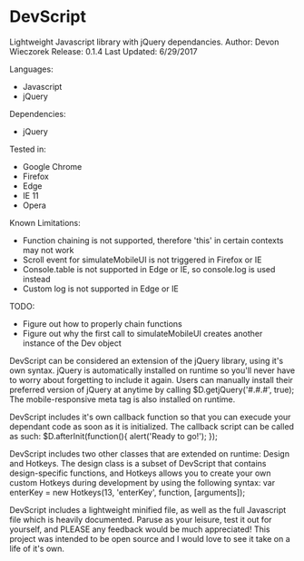 # DevScript
Lightweight Javascript library with jQuery dependancies.
Author: Devon Wieczorek
Release: 0.1.4
Last Updated: 6/29/2017


Languages:
- Javascript
- jQuery

Dependencies:
- jQuery

Tested in:
- Google Chrome
- Firefox
- Edge
- IE 11
- Opera

Known Limitations:
- Function chaining is not supported, therefore 'this' in certain contexts may not work
- Scroll event for simulateMobileUI is not triggered in Firefox or IE
- Console.table is not supported in Edge or IE, so console.log is used instead
- Custom log is not supported in Edge or IE

TODO:
- Figure out how to properly chain functions
- Figure out why the first call to simulateMobileUI creates another instance of the Dev object

DevScript can be considered an extension of the jQuery library, using it's own syntax.
jQuery is automatically installed on runtime so you'll never have to worry about forgetting to include it again.
Users can manually install their preferred version of jQuery at anytime by calling $D.getjQuery('#.#.#', true);
The mobile-responsive meta tag is also installed on runtime.

DevScript includes it's own callback function so that you can execude your dependant code as soon as it is initialized.
The callback script can be called as such: $D.afterInit(function(){ alert('Ready to go!'); });

DevScript includes two other classes that are extended on runtime: Design and Hotkeys.
The design class is a subset of DevScript that contains design-specific functions, and Hotkeys allows you to create your 
own custom Hotkeys during development by using the following syntax: var enterKey = new Hotkeys(13, 'enterKey', function, [arguments]);

DevScript includes a lightweight minified file, as well as the full Javascript file which is heavily documented.
Paruse as your leisure, test it out for yourself, and PLEASE any feedback would be much appreciated!
This project was intended to be open source and I would love to see it take on a life of it's own.
